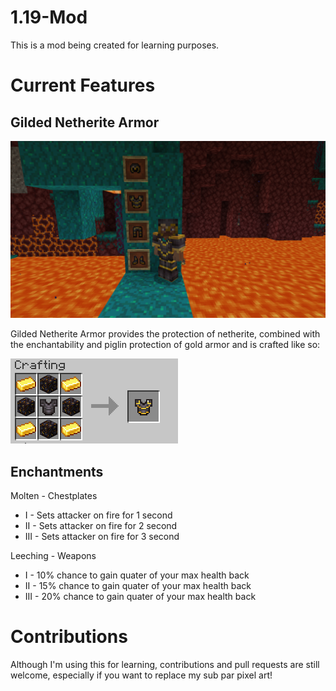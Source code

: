 # 1.19-Mod
This is a mod being created for learning purposes.

# Current Features

## Gilded Netherite Armor

![Gilded Netherite](img/gildednetherite.png)

Gilded Netherite Armor provides the protection of netherite, combined with the enchantability and piglin protection of gold armor and is crafted like so:

![Gilded Netherite Recipe](img/gildednetheriterecipe.png)

## Enchantments

Molten - Chestplates
* I - Sets attacker on fire for 1 second
* II - Sets attacker on fire for 2 second
* III - Sets attacker on fire for 3 second

Leeching - Weapons
* I - 10% chance to gain quater of your max health back
* II - 15% chance to gain quater of your max health back
* III - 20% chance to gain quater of your max health back

# Contributions

Although I'm using this for learning, contributions and pull requests are still welcome, especially if you want to replace my sub par pixel art!

